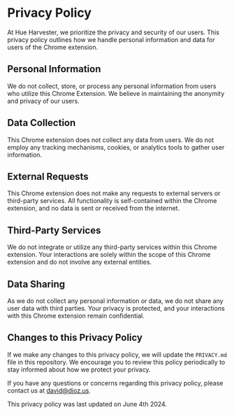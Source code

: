 # Privacy Policy

At Hue Harvester, we prioritize the privacy and security of our users. This privacy policy outlines how we handle personal information and data for users of the Chrome extension.

## Personal Information

We do not collect, store, or process any personal information from users who utilize this Chrome Extension. We believe in maintaining the anonymity and privacy of our users.

## Data Collection

This Chrome extension does not collect any data from users. We do not employ any tracking mechanisms, cookies, or analytics tools to gather user information.

## External Requests

This Chrome extension does not make any requests to external servers or third-party services. All functionality is self-contained within the Chrome extension, and no data is sent or received from the internet.

## Third-Party Services

We do not integrate or utilize any third-party services within this Chrome extension. Your interactions are solely within the scope of this Chrome extension and do not involve any external entities.

## Data Sharing

As we do not collect any personal information or data, we do not share any user data with third parties. Your privacy is protected, and your interactions with this Chrome extension remain confidential.

## Changes to this Privacy Policy

If we make any changes to this privacy policy, we will update the `PRIVACY.md` file in this repository. We encourage you to review this policy periodically to stay informed about how we protect your privacy.

If you have any questions or concerns regarding this privacy policy, please contact us at david@djoz.us.

This privacy policy was last updated on June 4th 2024.